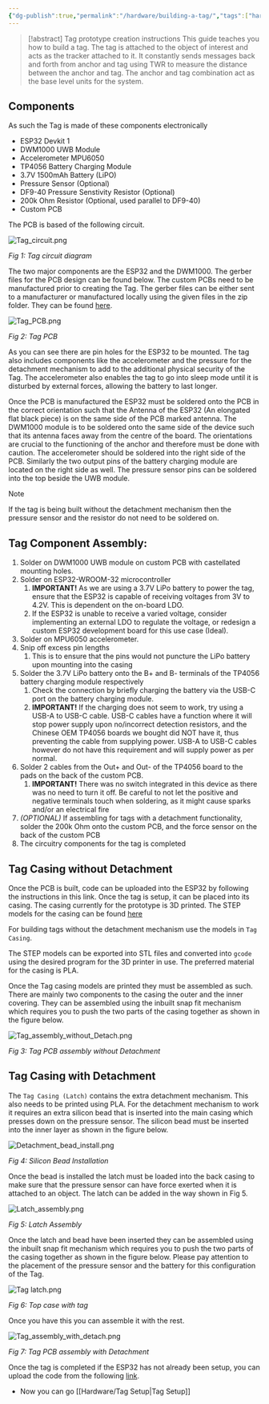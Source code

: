 ```yaml
---
{"dg-publish":true,"permalink":"/hardware/building-a-tag/","tags":["hardware","tag"],"noteIcon":""}
---
```


> [!abstract] Tag prototype creation instructions
> This guide teaches you how to build a tag. The tag is attached to the object of interest and acts as the tracker attached to it. It constantly sends messages back and forth from anchor and tag using TWR to measure the distance between the anchor and tag. The anchor and tag combination act as the base level units for the system.

## Components

As such the Tag is made of these components electronically

- ESP32 Devkit 1
- DWM1000 UWB Module
- Accelerometer MPU6050
- TP4056 Battery Charging Module
- 3.7V 1500mAh Battery (LiPO)
- Pressure Sensor (Optional)
- DF9-40 Pressure Senstivity Resistor (Optional)
- 200k Ohm Resistor (Optional, used parallel to DF9-40)
- Custom PCB

The PCB is based of the following circuit.

![Tag_circuit.png](/img/user/Attachments/hardware/Tag_circuit.png)

*Fig 1: Tag circuit diagram*

The two major components are the ESP32 and the DWM1000. The gerber files for the PCB design can be found below. The custom PCBs need to be manufactured prior to creating the Tag. The gerber files can be either sent to a manufacturer or manufactured locally using the given files in the zip folder. They can be found [here](https://github.com/S32-PAMS/PAMS-Hardware/tree/main/PCB).

![Tag_PCB.png](/img/user/Attachments/hardware/Tag_PCB.png)

*Fig 2: Tag PCB*

As you can see there are pin holes for the ESP32 to be mounted. The tag also includes components like the accelerometer and the pressure for the detachment mechanism to add to the additional physical security of the Tag. The accelerometer also enables the tag to go into sleep mode until it is disturbed by external forces, allowing the battery to last longer.

Once the PCB is manufactured the ESP32 must be soldered onto the PCB in the correct orientation such that the Antenna of the ESP32 (An elongated flat black piece) is on the same side of the PCB marked antenna. The DWM1000 module is to be soldered onto the same side of the device such that its antenna faces away from the centre of the board. The orientations are crucial to the functioning of the anchor and therefore must be done with caution. The accelerometer should be soldered into the right side of the PCB. Similarly the two output pins of the battery charging module are located on the right side as well. The pressure sensor pins can be soldered into the top beside the UWB module.

>[!note]
>If the tag is being built without the detachment mechanism then the pressure sensor and the resistor do not need to be soldered on.

## Tag Component Assembly:

1. Solder on DWM1000 UWB module on custom PCB with castellated mounting holes.
2. Solder on ESP32-WROOM-32 microcontroller
	1. **IMPORTANT!** As we are using a 3.7V LiPo battery to power the tag, ensure that the ESP32 is capable of receiving voltages from 3V to 4.2V. This is dependent on the on-board LDO.
	2. If the ESP32 is unable to receive a varied voltage, consider implementing an external LDO to regulate the voltage, or redesign a custom ESP32 development board for this use case (Ideal).
3. Solder on MPU6050 accelerometer.
4. Snip off excess pin lengths
	1. This is to ensure that the pins would not puncture the LiPo battery upon mounting into the casing
5. Solder the 3.7V LiPo battery onto the B+ and B- terminals of the TP4056 battery charging module respectively
	1. Check the connection by briefly charging the battery via the USB-C port on the battery charging module.
	2. **IMPORTANT!** If the charging does not seem to work, try using a USB-A to USB-C cable. USB-C cables have a function where it will stop power supply upon no/incorrect detection resistors, and the Chinese OEM TP4056 boards we bought did NOT have it, thus preventing the cable from supplying power. USB-A to USB-C cables however do not have this requirement and will supply power as per normal.
6. Solder 2 cables from the Out+ and Out- of the TP4056 board to the pads on the back of the custom PCB.
	1. **IMPORTANT!** There was no switch integrated in this device as there was no need to turn it off. Be careful to not let the positive and negative terminals touch when soldering, as it might cause sparks and/or an electrical fire
7. *(OPTIONAL)* If assembling for tags with a detachment functionality, solder the 200k Ohm onto the custom PCB, and the force sensor on the back of the custom PCB
8. The circuitry components for the tag is completed

## Tag Casing without Detachment

Once the PCB is built, code can be uploaded into the ESP32 by following the instructions in this link. Once the tag is setup, it can be placed into its casing. The casing currently for the prototype is 3D printed. The STEP models for the casing can be found [here](https://github.com/S32-PAMS/PAMS-Hardware/tree/main/casing_model)

For building tags without the detachment mechanism use the models in `Tag Casing`.

The STEP models can be exported into STL files and converted into `gcode` using the desired program for the 3D printer in use. The preferred material for the casing is PLA.

Once the Tag casing models are printed they must be assembled as such. There are mainly two components to the casing the outer and the inner covering. They can be assembled using the inbuilt snap fit mechanism which requires you to push the two parts of the casing together as shown in the figure below.

![Tag_assembly_without_Detach.png](/img/user/Attachments/hardware/Tag_assembly_without_Detach.png)

*Fig 3: Tag PCB assembly without Detachment*

## Tag Casing with Detachment

The `Tag Casing (Latch)` contains the extra detachment mechanism. This also needs to be printed using PLA. For the detachment mechanism to work it requires an extra silicon bead that is inserted into the main casing which presses down on the pressure sensor. The silicon bead must be inserted into the inner layer as shown in the figure below.

![Detachment_bead_install.png](/img/user/Attachments/hardware/Detachment_bead_install.png)

*Fig 4: Silicon Bead Installation*

Once the bead is installed the latch must be loaded into the back casing to make sure that the pressure sensor can have force exerted when it is attached to an object. The latch can be added in the way shown in Fig 5.

![Latch_assembly.png](/img/user/Attachments/hardware/Latch_assembly.png)

*Fig 5: Latch Assembly*

Once the latch and bead have been inserted they can be assembled using the inbuilt snap fit mechanism which requires you to push the two parts of the casing together as shown in the figure below. Please pay attention to the placement of the pressure sensor and the battery for this configuration of the Tag.

![Tag latch.png](/img/user/Attachments/hardware/Tag%20latch.png)

*Fig 6: Top case with tag*

Once you have this you can assemble it with the rest.

![Tag_assembly_with_detach.png](/img/user/Attachments/hardware/Tag_assembly_with_detach.png)

*Fig 7: Tag PCB assembly with Detachment*

Once the tag is completed if the ESP32 has not already been setup, you can upload the code from the following [link](https://github.com/S32-PAMS/PAMS-Hardware/tree/main/tag_code).

- Now you can go [[Hardware/Tag Setup\|Tag Setup]]